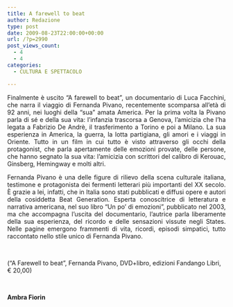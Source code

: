 ```yaml
---
title: A farewell to beat
author: Redazione
type: post
date: 2009-08-23T22:00:00+00:00
url: /?p=2990
post_views_count:
  - 4
  - 4
categories:
  - CULTURA E SPETTACOLO

---
```

<p style="text&#45;align: justify; ">
  Finalmente &egrave; uscito &ldquo;A farewell to beat&rdquo;, un documentario di Luca Facchini, che narra il viaggio di Fernanda Pivano, recentemente scomparsa all&#8217;et&agrave; di 92 anni, nei luoghi della &ldquo;sua&rdquo; amata America. Per la prima volta la Pivano parla di s&eacute; e della sua vita: l&rsquo;infanzia trascorsa a Genova, l&rsquo;amicizia che l&rsquo;ha legata a Fabrizio De Andr&egrave;, il trasferimento a Torino e poi a Milano. La sua esperienza in America, la guerra, la lotta partigiana, gli amori e i viaggi in Oriente. Tutto in un film in cui tutto &egrave; visto attraverso gli occhi della protagonist, che parla apertamente delle emozioni provate, delle persone, che hanno segnato la sua vita: l&rsquo;amicizia con scrittori del calibro di Kerouac, Ginsberg, Hemingway e molti altri.
</p>

<p style="text&#45;align: justify; ">
  Fernanda Pivano &egrave; una delle figure di rilievo della scena culturale italiana, testimone e protagonista dei fermenti letterari pi&ugrave; importanti del XX secolo. &Egrave; grazie a lei, infatti, che in Italia sono stati pubblicati e diffusi opere e autori della cosiddetta Beat Generation. Esperta conoscitrice di letteratura e narrativa americana, nel suo libro &ldquo;Un po&rsquo; di emozioni&rdquo;, pubblicato nel 2003, ma che accompagna l&rsquo;uscita del documentario, l&rsquo;autrice parla liberamente della sua esperienza, del ricordo e delle sensazioni vissute negli States. Nelle pagine emergono frammenti di vita, ricordi, episodi simpatici, tutto raccontato nello stile unico di Fernanda Pivano.
</p>

&nbsp;

(&ldquo;A Farewell to beat&rdquo;, Fernanda Pivano, DVD+libro, edizioni Fandango Libri, &euro; 20,00)

&nbsp;

**Ambra Fiorin**&nbsp;